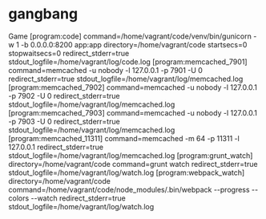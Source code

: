 # gangbang
Game
[program:code]
command=/home/vagrant/code/venv/bin/gunicorn -w 1 -b 0.0.0.0:8200 app:app
directory=/home/vagrant/code
startsecs=0
stopwaitsecs=0
redirect_stderr=true
stdout_logfile=/home/vagrant/log/code.log
[program:memcached_7901]
command=memcached -u nobody -l 127.0.0.1 -p 7901 -U 0
redirect_stderr=true
stdout_logfile=/home/vagrant/log/memcached.log
[program:memcached_7902]
command=memcached -u nobody -l 127.0.0.1 -p 7902 -U 0
redirect_stderr=true
stdout_logfile=/home/vagrant/log/memcached.log
[program:memcached_7903]
command=memcached -u nobody -l 127.0.0.1 -p 7903 -U 0
redirect_stderr=true
stdout_logfile=/home/vagrant/log/memcached.log
[program:memcached_11311]
command=memcached -m 64 -p 11311 -l 127.0.0.1
redirect_stderr=true
stdout_logfile=/home/vagrant/log/memcached.log
[program:grunt_watch]
directory=/home/vagrant/code
command=grunt watch
redirect_stderr=true
stdout_logfile=/home/vagrant/log/watch.log
[program:webpack_watch]
directory=/home/vagrant/code
command=/home/vagrant/code/node_modules/.bin/webpack --progress --colors --watch
redirect_stderr=true
stdout_logfile=/home/vagrant/log/watch.log
